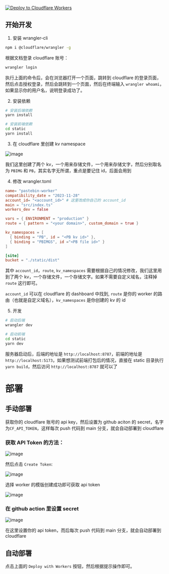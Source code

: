 [![Deploy to Cloudflare Workers](https://deploy.workers.cloudflare.com/button)](https://deploy.workers.cloudflare.com/?url=https://github.com/xiadd/pastebin-worker)

## 开始开发

1. 安装 wrangler-cli

```bash
npm i @cloudflare/wrangler -g
```

根据文档登录 cloudflare 账号：

```bash
wrangler login
```

执行上面的命令后，会在浏览器打开一个页面，跳转到 cloudflare 的登录页面，然后点击授权登录，然后会跳转到一个页面，然后在终端输入 `wrangler whoami`，如果显示你的用户名，说明登录成功了。

2. 安装依赖

```bash
# 安装后端依赖
yarn install

# 安装前端依赖
cd static
yarn install
```

3. 在 cloudflare 里创建 kv namespace

![image](https://as.al/file/zLTJTR)

我们这里创建了两个 kv，一个用来存储文件，一个用来存储文字，然后分别取名为 `PBIMG` 和 `PB`，其实名字无所谓，重点是要记住 id，后面会用到

4. 修改 wrangler.toml

```toml
name= "pastebin-worker"
compatibility_date = "2023-11-28"
account_id= "<account_id>" # 这里改成你自己的 account_id
main = "src/index.ts"
workers_dev = false

vars = { ENVIRONMENT = "production" }
route = { pattern = "<your domain>", custom_domain = true }

kv_namespaces = [
  { binding = "PB", id = "<PB kv id>" },
  { binding = "PBIMGS", id ="<PB file id>" }
]

[site]
bucket = "./static/dist"
```

其中 `account_id`，`route`, `kv_namespaces` 需要根据自己的情况修改，我们这里用到了两个 kv，一个存储文件，一个存储文字。如果不需要自定义域名，注释掉 `route` 这行即可。

`account_id` 可以在 cloudflare 的 dashboard 中找到, `route` 是你的 worker 的路由（也就是自定义域名），`kv_namespaces` 是你创建的 kv 的 id

5. 开发

```bash
# 启动后端
wrangler dev

# 启动前端
cd static
yarn dev
```

服务器启动后，后端的地址是 `http://localhost:8787`，前端的地址是 `http://localhost:5173`，如果想测试前端打包后的情况，直接在 static 目录执行 `yarn build`，然后访问 `http://localhost:8787` 就可以了

# 部署

## 手动部署

获取你的 cloudflare 账号的 api key，然后设置为 github aciton 的 secret，名字为`CF_API_TOKEN`，这样每次 push 代码到 main 分支，就会自动部署到 cloudflare

### 获取 API Token 的方法：

![image](https://as.al/file/wRVEmh)

然后点击 `Create Token`:

![image](https://as.al/file/5a927R)

选择 worker 的模版创建成功即可获取 api token

![image](https://as.al/file/0PhErY)

### 在 github action 里设置 secret

![image](https://as.al/file/HY97Ka)

在这里设置你的 api token，而后每次 push 代码到 main 分支，就会自动部署到 cloudflare

## 自动部署

点击上面的 `Deploy with Workers` 按钮，然后根据提示操作即可。
